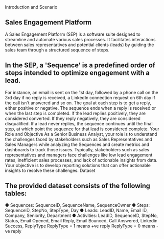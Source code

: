 Introduction and Scenario
## Sales Engagement Platform
A Sales Engagement Platform (SEP) is a software suite designed to streamline and
automate various sales processes. It facilitates interactions between sales representatives
and potential clients (leads) by guiding the sales team through a structured sequence of
steps.

## In the SEP, a 'Sequence' is a predefined order of steps intended to optimize engagement with a lead. 
For instance, an email is sent on the 1st day, followed by a phone call on the 3rd
day if no reply is received, a LinkedIn connection request on 6th day if the call isn't answered
and so on. The goal at each step is to get a reply, either positive or negative. The sequence
ends when a reply is received or when the last step is completed. If the lead replies
positively, they are considered converted. If they reply negatively, they are considered
disqualified.
If a lead never replies, the sequence continues until the final step, at which point the
sequence for that lead is considered complete.
Your Role and Objective
As a Senior Business Analyst, your role is to understand the challenges faced by
stakeholders such as Sales Representatives and Sales Managers while analyzing the
Sequences and create metrics and dashboards to track those issues. Typically, stakeholders
such as sales representatives and managers face challenges like low lead engagement
rates, inefficient sales processes, and lack of actionable insights from data. Your objective is
to develop reporting solutions that can offer actionable insights to resolve these challenges.
Dataset
## The provided dataset consists of the following tables:
● Sequences: SequenceID, SequenceName, SequenceOwner
● Steps: SequenceID, StepNo, StepType, Day
● Leads: LeadID, Name, Email ID, Company, Seniority, Department
● Activities: LeadID, SequenceID, StepNo, Status, Email Opened, Email Reply, Email
Bounced, Call Answered, Linkedin Success, ReplyType
ReplyType = 1 means +ve reply
ReplyType = 0 means -ve reply
